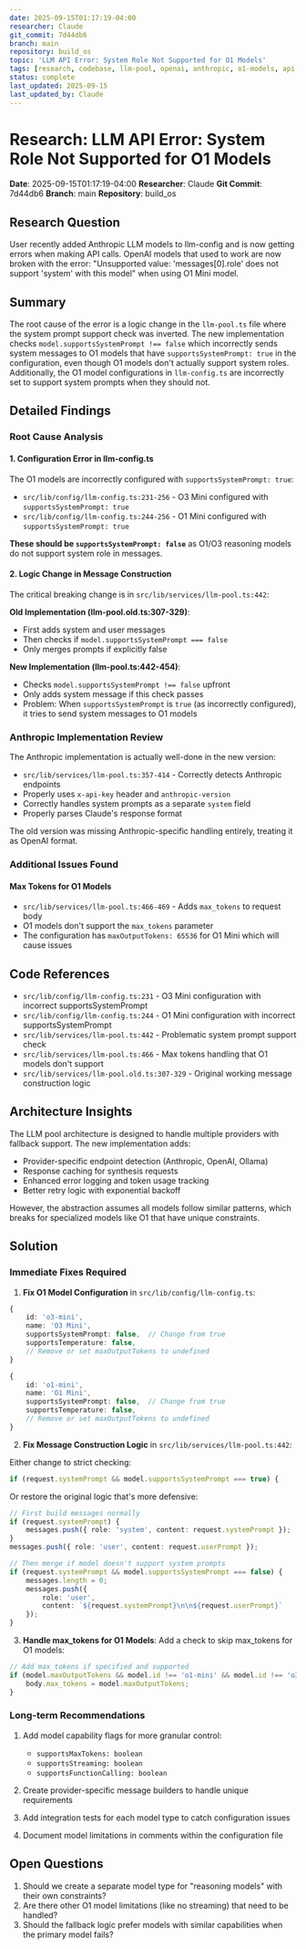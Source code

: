 ```yaml
---
date: 2025-09-15T01:17:19-04:00
researcher: Claude
git_commit: 7d44db6
branch: main
repository: build_os
topic: 'LLM API Error: System Role Not Supported for O1 Models'
tags: [research, codebase, llm-pool, openai, anthropic, o1-models, api-error]
status: complete
last_updated: 2025-09-15
last_updated_by: Claude
---
```


# Research: LLM API Error: System Role Not Supported for O1 Models

**Date**: 2025-09-15T01:17:19-04:00
**Researcher**: Claude
**Git Commit**: 7d44db6
**Branch**: main
**Repository**: build_os

## Research Question

User recently added Anthropic LLM models to llm-config and is now getting errors when making API calls. OpenAI models that used to work are now broken with the error: "Unsupported value: 'messages[0].role' does not support 'system' with this model" when using O1 Mini model.

## Summary

The root cause of the error is a logic change in the `llm-pool.ts` file where the system prompt support check was inverted. The new implementation checks `model.supportsSystemPrompt !== false` which incorrectly sends system messages to O1 models that have `supportsSystemPrompt: true` in the configuration, even though O1 models don't actually support system roles. Additionally, the O1 model configurations in `llm-config.ts` are incorrectly set to support system prompts when they should not.

## Detailed Findings

### Root Cause Analysis

#### 1. Configuration Error in llm-config.ts

The O1 models are incorrectly configured with `supportsSystemPrompt: true`:

- `src/lib/config/llm-config.ts:231-256` - O3 Mini configured with `supportsSystemPrompt: true`
- `src/lib/config/llm-config.ts:244-256` - O1 Mini configured with `supportsSystemPrompt: true`

**These should be `supportsSystemPrompt: false`** as O1/O3 reasoning models do not support system role in messages.

#### 2. Logic Change in Message Construction

The critical breaking change is in `src/lib/services/llm-pool.ts:442`:

**Old Implementation (llm-pool.old.ts:307-329)**:

- First adds system and user messages
- Then checks if `model.supportsSystemPrompt === false`
- Only merges prompts if explicitly false

**New Implementation (llm-pool.ts:442-454)**:

- Checks `model.supportsSystemPrompt !== false` upfront
- Only adds system message if this check passes
- Problem: When `supportsSystemPrompt` is `true` (as incorrectly configured), it tries to send system messages to O1 models

### Anthropic Implementation Review

The Anthropic implementation is actually well-done in the new version:

- `src/lib/services/llm-pool.ts:357-414` - Correctly detects Anthropic endpoints
- Properly uses `x-api-key` header and `anthropic-version`
- Correctly handles system prompts as a separate `system` field
- Properly parses Claude's response format

The old version was missing Anthropic-specific handling entirely, treating it as OpenAI format.

### Additional Issues Found

#### Max Tokens for O1 Models

- `src/lib/services/llm-pool.ts:466-469` - Adds `max_tokens` to request body
- O1 models don't support the `max_tokens` parameter
- The configuration has `maxOutputTokens: 65536` for O1 Mini which will cause issues

## Code References

- `src/lib/config/llm-config.ts:231` - O3 Mini configuration with incorrect supportsSystemPrompt
- `src/lib/config/llm-config.ts:244` - O1 Mini configuration with incorrect supportsSystemPrompt
- `src/lib/services/llm-pool.ts:442` - Problematic system prompt support check
- `src/lib/services/llm-pool.ts:466` - Max tokens handling that O1 models don't support
- `src/lib/services/llm-pool.old.ts:307-329` - Original working message construction logic

## Architecture Insights

The LLM pool architecture is designed to handle multiple providers with fallback support. The new implementation adds:

- Provider-specific endpoint detection (Anthropic, OpenAI, Ollama)
- Response caching for synthesis requests
- Enhanced error logging and token usage tracking
- Better retry logic with exponential backoff

However, the abstraction assumes all models follow similar patterns, which breaks for specialized models like O1 that have unique constraints.

## Solution

### Immediate Fixes Required

1. **Fix O1 Model Configuration** in `src/lib/config/llm-config.ts`:

```typescript
{
    id: 'o3-mini',
    name: 'O3 Mini',
    supportsSystemPrompt: false,  // Change from true
    supportsTemperature: false,
    // Remove or set maxOutputTokens to undefined
}

{
    id: 'o1-mini',
    name: 'O1 Mini',
    supportsSystemPrompt: false,  // Change from true
    supportsTemperature: false,
    // Remove or set maxOutputTokens to undefined
}
```

2. **Fix Message Construction Logic** in `src/lib/services/llm-pool.ts:442`:

Either change to strict checking:

```typescript
if (request.systemPrompt && model.supportsSystemPrompt === true) {
```

Or restore the original logic that's more defensive:

```typescript
// First build messages normally
if (request.systemPrompt) {
	messages.push({ role: 'system', content: request.systemPrompt });
}
messages.push({ role: 'user', content: request.userPrompt });

// Then merge if model doesn't support system prompts
if (request.systemPrompt && model.supportsSystemPrompt === false) {
	messages.length = 0;
	messages.push({
		role: 'user',
		content: `${request.systemPrompt}\n\n${request.userPrompt}`
	});
}
```

3. **Handle max_tokens for O1 Models**:
   Add a check to skip max_tokens for O1 models:

```typescript
// Add max_tokens if specified and supported
if (model.maxOutputTokens && model.id !== 'o1-mini' && model.id !== 'o3-mini') {
	body.max_tokens = model.maxOutputTokens;
}
```

### Long-term Recommendations

1. Add model capability flags for more granular control:
    - `supportsMaxTokens: boolean`
    - `supportsStreaming: boolean`
    - `supportsFunctionCalling: boolean`

2. Create provider-specific message builders to handle unique requirements

3. Add integration tests for each model type to catch configuration issues

4. Document model limitations in comments within the configuration file

## Open Questions

1. Should we create a separate model type for "reasoning models" with their own constraints?
2. Are there other O1 model limitations (like no streaming) that need to be handled?
3. Should the fallback logic prefer models with similar capabilities when the primary model fails?
